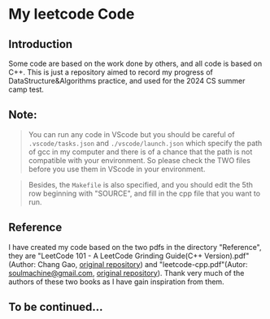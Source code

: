 # My leetcode Code

## Introduction
Some code are based on the work done by others, and all code is based on C++. This is just a repository aimed to record my progress of DataStructure&Algorithms practice, and used for the 2024 CS summer camp test.

## Note:
>You can run any code in VScode but you should be careful of `.vscode/tasks.json` and `./vscode/launch.json` which specify the path of gcc in my computer and there is of a chance that the path is not compatible with your environment. So please check the TWO files before you use them in VScode in your environment.

>Besides, the `Makefile` is also specified, and you should edit the 5th row beginning with "SOURCE", and fill in the cpp file that you want to run.

## Reference

I have created my code based on the two pdfs in the directory "Reference", they are "LeetCode 101 - A LeetCode Grinding Guide(C++ Version).pdf"(Author: Chang Gao, [original repository](https://github.com/changgyhub/leetcode_101/)) and "leetcode-cpp.pdf"(Autor: soulmachine@gmail.com, [original repository](https://github.com/changgyhub/leetcode_101/)). Thank very much of the authors of these two books as I have gain inspiration from them.

## To be continued...